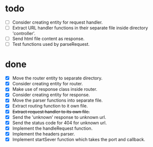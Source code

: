 # todo

- [ ] Consider creating entity for request handler.
- [ ] Extract URL handler functions in their separate file inside directory 'controller'.
- [ ] Send html file content as response.
- [ ] Test functions used by parseRequest.

# done

- [x] Move the router entity to separate directory.
- [x] Consider creating entity for router.
- [x] Make use of response class inside router.
- [x] Consider creating entity for response.
- [x] Move the parser functions into separate file.
- [x] Extract routing function to it own file.
- [x] ~~Extract request handler to its own file.~~
- [x] Send the 'unknown' response to unknown url.
- [x] Send the status code for 404 for unknown url.
- [x] Implement the handleRequest function.
- [x] Implement the headers parser.
- [x] Implement startSever function which takes the port and callback.
